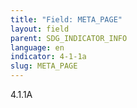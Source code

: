 ```yaml
---
title: "Field: META_PAGE"
layout: field
parent: SDG_INDICATOR_INFO
language: en
indicator: 4-1-1a
slug: META_PAGE
---
```

4.1.1A